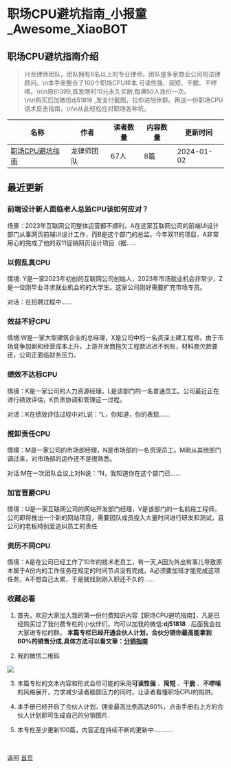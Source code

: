 # 职场CPU避坑指南_小报童_Awesome_XiaoBOT

## 职场CPU避坑指南介绍
> 兴龙律师团队，团队拥有6名以上的专业律师，团队是多家商业公司的法律顾问。\n本手册整合了100个职场CPU样本,可读性强、简短、干脆、不啰嗦。\n\n原价399,首发限时10元永久买断,每满50人涨价一次。  
\n\n购买后加微信dj51818 ,发支付截图，拉你进陪伴群。再送一份职场CPU话术反击指南，\n\n从此轻松应对职场各种坑。  
  


|名称|作者|读者数量|内容数量|更新时间|
|---|---|---|---|---|
|[职场CPU避坑指南](https://xiaobot.net/p/12345678?refer=0b133df9-27dc-423b-8101-639049001c13)|龙律师团队|67人|8篇|2024-01-02|

## 最近更新
### 前端设计新人面临老人总监CPU该如何应对？

场景：2023年互联网公司整体运营都不顺利，A在这家互联网公司的前端UI设计部门从事网页前端UI设计工作，而B是这个部门的总监。今年双11的项目，A非常用心的完成了他的双11促销网页设计项目（据......

### 以假乱真CPU

情境: Y是一家2023年初创的互联网公司创始人，2023年市场就业机会非常少，Z是一位刚毕业寻求就业机会的的大学生。这家公司刚好需要扩充市场专员。

对话：在招聘过程中......

### 效益不好CPU

情境:W是一家大型建筑企业的总经理，X是公司中的一名资深土建工程师。由于市场竞争加剧和经营成本上升，上游开发商拖欠工程款迟迟不到账，材料商欠款要还，公司正面临财务压力。

### 绩效不达标CPU

情境：K是一家公司的人力资源经理，L是该部门的一名普通员工。公司最近正在进行绩效评估，K负责协调和管理这一过程。

对话：K在绩效评估过程中对L说：“L，你知道，你的表现......

### 推卸责任CPU

情境：M是一家公司的市场部经理，N是市场部的一名资深员工。M刚从其他部门调过来，对市场部的运作还不是很熟悉。

对话:M在一次团队会议上对N说：“N，我知道你在这个部门已......

### 加官晋爵CPU

情境：U是一家互联网公司的网站开发部门经理，V是该部门的一名前段工程师。公司即将推出一个新的网站项目，需要团队成员投入大量时间进行研发和测试，且公司的老板特别爱追纠员工的责任

### 资历不同CPU

情境：A是在公司已经工作了10年的技术老员工，有一天,A因为外出有事儿导致原本属于A份内的工作任务在规定的时间节点没有完成，A必须要加班才能完成这项任务，A不想自己太累，于是就找到刚入职还不久的......

### 收藏必看

  1. 首先，欢迎大家加入我的第一份付费知识内容【职场CPU避坑指南】，凡是已经购买过了我付费专栏的小伙伴们，均可以加我的微信:**dj51818** . 后面我会拉大家进专栏的群。 **本篇专栏已经开通合伙人计划，合伙分销你最高能拿到60%的销售分成,具体方法可以看文章：**[**分销指南**](https://egrf7lea4r.feishu.cn/docx/YB3kdtJyYoraA5xSfvEcOzVMnNc)

  2. 我的微信二维码

![](https://static.xiaobot.net/file/2023-12-28/17146/78e9c0f81eb2d0b2976575bd6a1bc572.png)

  3. 本篇专栏的文本内容和形式会尽可能的采用**可读性强** 、**简短** 、**干脆** 、**不啰嗦** 的风格展开，力求减少读者脑部压力的同时，让读者看懂职场CPU的陷阱。

  4. 本手册已经开启了合伙人计划，佣金最高比例高达60%，点击手册右上方的合伙人计划即可生成自己的分销图片.

  5. 本专栏至少更新100篇，内容正在持续不断的更新中...........


<a href="https://github.com/Reno9527/awesome-xiaobot" style="color: white; text-decoration: none;">awesome-xiaobot</a>

返回 [首页](../README.md)
